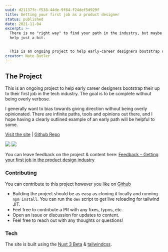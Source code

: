 ```yaml
---
uuid: d21137fc-f538-44de-9f84-f24def5d929f
title: Getting your first job as a product designer
status: published
date: 2021-11-04
excerpt: >-
  There is no "right way" to find your path in the industry, but maybe this can
  help just a bit.


  This is an ongoing project to help early-career designers bootstrap up to their first job in the tech industry. The goal is to be complete without being overly verbose.
creator: Nate Butler
---
```


## The Project

This is an ongoing project to help early career designers bootstrap their up to their first job in the tech industry. The goal is to be complete without being overly verbose.

I generally want to bias towards giving direction without being overly opinionated. There are infinite paths, tools and opinions out there, and I hope having a clearly outlined example of an early path will be helpful to some.

[Visit the site](http://design-intro.nate.tips/) | [Github Repo](https://github.com/iamnbutler/design-industry-intro)

![](https://res.cloudinary.com/yaminateo/image/upload/v1636493008/project/product-design-industry-intro/screen-shot-1_drgged.png)
![](https://res.cloudinary.com/yaminateo/image/upload/v1636493008/project/product-design-industry-intro/screen-shot-2_rpwf6o.png)

You can leave feedback on the project & content here:
[Feedback – Getting your first job in the product design industry](https://forms.gle/jimgp3uAk8df8MUH9)

### Contributing

You can contribute to this project however you like on [Github](https://github.com/iamnbutler/design-industry-intro)

- Building the project should be as easy as cloning it locally and running `npm install`. You can run the `dev` script to get live reloading for tailwind JIT.
- Feel free to contribute a PR with any fixes, typos, etc.
- Open an issue or discussion for updates to content.
- Feel free to reach out with any thoughts or questions!

### Tech

The site is built using the <a href="https://v3.nuxtjs.org/">Nuxt 3 Beta</a> & <a href="https://tailwindcss.com/">tailwindcss</a>.
